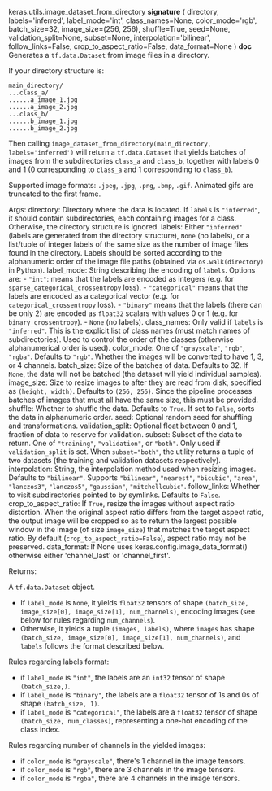 keras.utils.image_dataset_from_directory
__signature__
(
  directory,
  labels='inferred',
  label_mode='int',
  class_names=None,
  color_mode='rgb',
  batch_size=32,
  image_size=(256,
  256),
  shuffle=True,
  seed=None,
  validation_split=None,
  subset=None,
  interpolation='bilinear',
  follow_links=False,
  crop_to_aspect_ratio=False,
  data_format=None
)
__doc__
Generates a `tf.data.Dataset` from image files in a directory.

If your directory structure is:

```
main_directory/
...class_a/
......a_image_1.jpg
......a_image_2.jpg
...class_b/
......b_image_1.jpg
......b_image_2.jpg
```

Then calling `image_dataset_from_directory(main_directory,
labels='inferred')` will return a `tf.data.Dataset` that yields batches of
images from the subdirectories `class_a` and `class_b`, together with labels
0 and 1 (0 corresponding to `class_a` and 1 corresponding to `class_b`).

Supported image formats: `.jpeg`, `.jpg`, `.png`, `.bmp`, `.gif`.
Animated gifs are truncated to the first frame.

Args:
    directory: Directory where the data is located.
        If `labels` is `"inferred"`, it should contain
        subdirectories, each containing images for a class.
        Otherwise, the directory structure is ignored.
    labels: Either `"inferred"`
        (labels are generated from the directory structure),
        `None` (no labels),
        or a list/tuple of integer labels of the same size as the number of
        image files found in the directory. Labels should be sorted
        according to the alphanumeric order of the image file paths
        (obtained via `os.walk(directory)` in Python).
    label_mode: String describing the encoding of `labels`. Options are:
        - `"int"`: means that the labels are encoded as integers
            (e.g. for `sparse_categorical_crossentropy` loss).
        - `"categorical"` means that the labels are
            encoded as a categorical vector
            (e.g. for `categorical_crossentropy` loss).
        - `"binary"` means that the labels (there can be only 2)
            are encoded as `float32` scalars with values 0 or 1
            (e.g. for `binary_crossentropy`).
        - `None` (no labels).
    class_names: Only valid if `labels` is `"inferred"`.
        This is the explicit list of class names
        (must match names of subdirectories). Used to control the order
        of the classes (otherwise alphanumerical order is used).
    color_mode: One of `"grayscale"`, `"rgb"`, `"rgba"`.
        Defaults to `"rgb"`. Whether the images will be converted to
        have 1, 3, or 4 channels.
    batch_size: Size of the batches of data. Defaults to 32.
        If `None`, the data will not be batched
        (the dataset will yield individual samples).
    image_size: Size to resize images to after they are read from disk,
        specified as `(height, width)`. Defaults to `(256, 256)`.
        Since the pipeline processes batches of images that must all have
        the same size, this must be provided.
    shuffle: Whether to shuffle the data. Defaults to `True`.
        If set to `False`, sorts the data in alphanumeric order.
    seed: Optional random seed for shuffling and transformations.
    validation_split: Optional float between 0 and 1,
        fraction of data to reserve for validation.
    subset: Subset of the data to return.
        One of `"training"`, `"validation"`, or `"both"`.
        Only used if `validation_split` is set.
        When `subset="both"`, the utility returns a tuple of two datasets
        (the training and validation datasets respectively).
    interpolation: String, the interpolation method used when
        resizing images. Defaults to `"bilinear"`.
        Supports `"bilinear"`, `"nearest"`, `"bicubic"`, `"area"`,
        `"lanczos3"`, `"lanczos5"`, `"gaussian"`, `"mitchellcubic"`.
    follow_links: Whether to visit subdirectories pointed to by symlinks.
        Defaults to `False`.
    crop_to_aspect_ratio: If `True`, resize the images without aspect
        ratio distortion. When the original aspect ratio differs from the
        target aspect ratio, the output image will be cropped so as to
        return the largest possible window in the image
        (of size `image_size`) that matches the target aspect ratio. By
        default (`crop_to_aspect_ratio=False`), aspect ratio may not be
        preserved.
    data_format: If None uses keras.config.image_data_format()
        otherwise either 'channel_last' or 'channel_first'.

Returns:

A `tf.data.Dataset` object.

- If `label_mode` is `None`, it yields `float32` tensors of shape
    `(batch_size, image_size[0], image_size[1], num_channels)`,
    encoding images (see below for rules regarding `num_channels`).
- Otherwise, it yields a tuple `(images, labels)`, where `images` has
    shape `(batch_size, image_size[0], image_size[1], num_channels)`,
    and `labels` follows the format described below.

Rules regarding labels format:

- if `label_mode` is `"int"`, the labels are an `int32` tensor of shape
    `(batch_size,)`.
- if `label_mode` is `"binary"`, the labels are a `float32` tensor of
    1s and 0s of shape `(batch_size, 1)`.
- if `label_mode` is `"categorical"`, the labels are a `float32` tensor
    of shape `(batch_size, num_classes)`, representing a one-hot
    encoding of the class index.

Rules regarding number of channels in the yielded images:

- if `color_mode` is `"grayscale"`,
    there's 1 channel in the image tensors.
- if `color_mode` is `"rgb"`,
    there are 3 channels in the image tensors.
- if `color_mode` is `"rgba"`,
    there are 4 channels in the image tensors.
